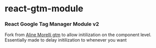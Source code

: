 # react-gtm-module
### React Google Tag Manager Module v2

Fork from [Aline Morelli gtm]("https://github.com/alinemorelli/react-gtm") to allow initilization on the component level.
Essentially made to delay initilization to whenever you want
